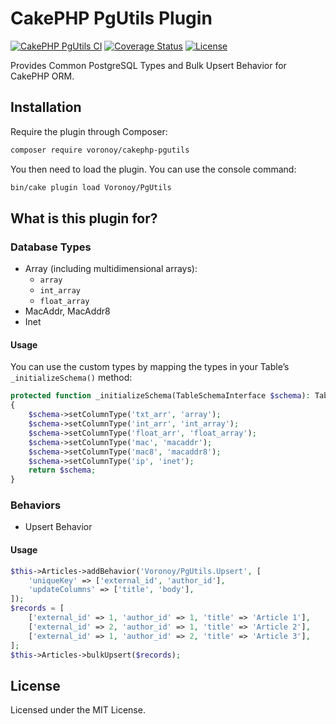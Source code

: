 # CakePHP PgUtils Plugin

[![CakePHP PgUtils CI](https://github.com/voronoy/cakephp-pgutils/workflows/CakePHP%20PgUtils%20CI/badge.svg)](https://github.com/voronoy/cakephp-pgutils/actions)
[![Coverage Status](https://img.shields.io/codecov/c/gh/voronoy/cakephp-pgutils?style=flat)](https://codecov.io/gh/voronoy/cakephp-pgutils)
[![License](https://img.shields.io/badge/license-MIT-blue.svg?style=flat)](https://packagist.org/packages/voronoy/cakephp-pgutils)

Provides Common PostgreSQL Types and Bulk Upsert Behavior for CakePHP ORM.

## Installation

Require the plugin through Composer:

```bash
composer require voronoy/cakephp-pgutils
```

You then need to load the plugin. You can use the console command:

```bash
bin/cake plugin load Voronoy/PgUtils
```

## What is this plugin for?

### Database Types

- Array (including multidimensional arrays):
    - `array`
    - `int_array`
    - `float_array`
- MacAddr, MacAddr8
- Inet

#### Usage

You can use the custom types by mapping the types in your Table’s `_initializeSchema()` method:

```php
protected function _initializeSchema(TableSchemaInterface $schema): TableSchemaInterface
{
    $schema->setColumnType('txt_arr', 'array');
    $schema->setColumnType('int_arr', 'int_array');
    $schema->setColumnType('float_arr', 'float_array');
    $schema->setColumnType('mac', 'macaddr');
    $schema->setColumnType('mac8', 'macaddr8');
    $schema->setColumnType('ip', 'inet');
    return $schema;
}
```

### Behaviors

- Upsert Behavior

#### Usage

```php
$this->Articles->addBehavior('Voronoy/PgUtils.Upsert', [
    'uniqueKey' => ['external_id', 'author_id'],
    'updateColumns' => ['title', 'body'],
]);
$records = [
    ['external_id' => 1, 'author_id' => 1, 'title' => 'Article 1'],
    ['external_id' => 2, 'author_id' => 1, 'title' => 'Article 2'],
    ['external_id' => 1, 'author_id' => 2, 'title' => 'Article 3'],
];
$this->Articles->bulkUpsert($records);
```

## License

Licensed under the MIT License.
